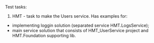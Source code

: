 Test tasks:
1) HMT - task to make the Users service. Has examples for:
- implementing loggin solution (separated service HMT.LogsService);
- main service solution that consists of HMT_UserService project and HMT.Foundation supporting lib.

